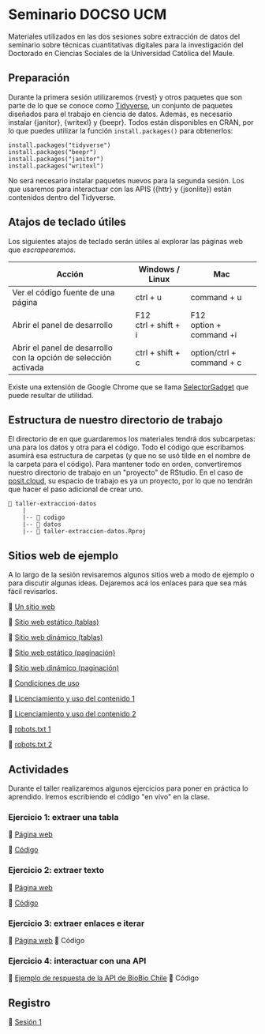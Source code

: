 # Seminario DOCSO UCM
Materiales utilizados en las dos sesiones sobre extracción de datos del seminario sobre técnicas cuantitativas digitales para la investigación del Doctorado en Ciencias Sociales de la Universidad Católica del Maule. 

## Preparación

Durante la primera sesión utilizaremos {rvest} y otros paquetes que son parte de lo que se conoce como [Tidyverse](https://www.tidyverse.org/), un conjunto de paquetes diseñados para el trabajo en ciencia de datos. Además, es necesario instalar {janitor}, {writexl} y {beepr}. Todos están disponibles en CRAN, por lo que puedes utilizar la función `install.packages()` para obtenerlos:

```
install.packages("tidyverse")
install.packages("beepr")
install.packages("janitor")
install.packages("writexl")
```
No será necesario instalar paquetes nuevos para la segunda sesión. Los que usaremos para interactuar con las APIS ({httr} y {jsonlite}) están contenidos dentro del Tidyverse. 

## Atajos de teclado útiles

Los siguientes atajos de teclado serán útiles al explorar las páginas web que _escrapearemos_.

| Acción | Windows / Linux | Mac |
|---|---|---|
| Ver el código fuente de una página | ctrl +  u | command + u|
| Abrir el panel de desarrollo | F12<br/>ctrl + shift + i | F12<br/>option + command +i |
| Abrir el panel de desarrollo con la opción de selección activada | ctrl + shift + c | option/ctrl + command + c |

Existe una extensión de Google Chrome que se llama [SelectorGadget](https://chromewebstore.google.com/detail/selectorgadget/mhjhnkcfbdhnjickkkdbjoemdmbfginb?hl=es) que puede resultar de utilidad. 

## Estructura de nuestro directorio de trabajo

El directorio de en que guardaremos los materiales tendrá dos subcarpetas: una para los datos y otra para el código. Todo el código que escribamos asumirá esa estructura de carpetas (y que no se usó tilde en el nombre de la carpeta para el código). Para mantener todo en orden, convertiremos nuestro directorio de trabajo en un "proyecto" de RStudio. En el caso de [posit.cloud]([posit.cloud/](https://posit.cloud/)), su espacio de trabajo es ya un proyecto, por lo que no tendrán que hacer el paso adicional de crear uno.


```
📂 taller-extraccion-datos
    |
    |-- 📁 codigo
    |-- 📁 datos
    |-- 🔵 taller-extraccion-datos.Rproj
```


## Sitios web de ejemplo

A lo largo de la sesión revisaremos algunos sitios web a modo de ejemplo o para discutir algunas ideas. Dejaremos acá los enlaces para que sea más fácil revisarlos. 

:link: [Un sitio web](https://programminghistorian.org/es/lecciones/)

:link: [Sitio web estático (tablas)](https://es.wikipedia.org/wiki/Anexo:%C3%81lbumes_musicales_m%C3%A1s_vendidos)

:link: [Sitio web dinámico (tablas)](https://www.camara.cl/transparencia/asesoriasexternasgral.aspx)

:link: [Sitio web estático (paginación)](https://www.minciencia.gob.cl/noticias)

:link: [Sitio web dinámico (paginación)](https://www.emol.com/)

:link: [Condiciones de uso](https://www.amazon.com/-/es/gp/help/customer/display.html?nodeId=508088&ref_=footer_cou) 

:link: [Licenciamiento y uso del contenido 1](https://www.biobiochile.cl/)

:link: [Licenciamiento y uso del contenido 2](https://prensa.presidencia.cl/)

:link: [robots.txt 1](https://wikipedia.org/)

:link: [robots.txt 2](https://www.oas.org/)


## Actividades

Durante el taller realizaremos algunos ejercicios para poner en práctica lo aprendido. Iremos escribiendo el código "en vivo" en la clase. 


### Ejercicio 1: extraer una tabla

:link: [Página web](https://www.worldometers.info/world-population/population-by-country/) 

:page_facing_up: [Código](https://raw.githubusercontent.com/rivaquiroga/seminario-docso-ucm-2025/refs/heads/main/codigo/1_extraccion-tabla.R)


### Ejercicio 2: extraer texto

:link: [Página web](https://www.minciencia.gob.cl/noticias/minciencia-abre-concursos-con-mas-de-1000-millones-para-proyectos-que-comuniquen-las-ciencias-y-los-conocimientos/)

:page_facing_up: [Código](https://raw.githubusercontent.com/rivaquiroga/seminario-docso-ucm-2025/refs/heads/main/codigo/2_extraccion-texto.R)

### Ejercicio 3: extraer enlaces e iterar

:link: [Página web](https://www.minciencia.gob.cl/noticias/)
:page_facing_up: Código

### Ejercicio 4: interactuar con una API

:link: [Ejemplo de respuesta de la API de BioBio Chile](https://www.biobiochile.cl/lista/api/buscador?offset=0&search=ciencia+abierta&intervalo=&orden=ultimas)
:page_facing_up: Código

## Registro

🎥 [Sesión 1](https://vimeo.com/1095724847)
